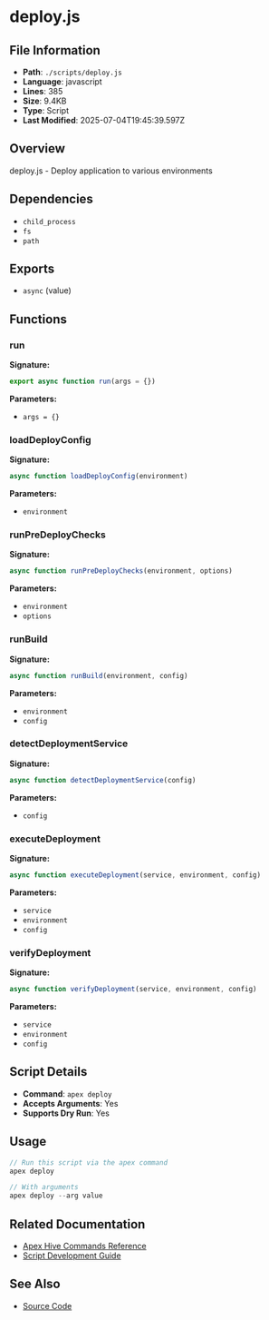 # deploy.js

## File Information

- **Path**: `./scripts/deploy.js`
- **Language**: javascript
- **Lines**: 385
- **Size**: 9.4KB
- **Type**: Script
- **Last Modified**: 2025-07-04T19:45:39.597Z

## Overview

deploy.js - Deploy application to various environments

## Dependencies

- `child_process`
- `fs`
- `path`

## Exports

- `async` (value)

## Functions

### run

**Signature:**
```javascript
export async function run(args = {})
```

**Parameters:**
- `args = {}`

### loadDeployConfig

**Signature:**
```javascript
async function loadDeployConfig(environment)
```

**Parameters:**
- `environment`

### runPreDeployChecks

**Signature:**
```javascript
async function runPreDeployChecks(environment, options)
```

**Parameters:**
- `environment`
- `options`

### runBuild

**Signature:**
```javascript
async function runBuild(environment, config)
```

**Parameters:**
- `environment`
- `config`

### detectDeploymentService

**Signature:**
```javascript
async function detectDeploymentService(config)
```

**Parameters:**
- `config`

### executeDeployment

**Signature:**
```javascript
async function executeDeployment(service, environment, config)
```

**Parameters:**
- `service`
- `environment`
- `config`

### verifyDeployment

**Signature:**
```javascript
async function verifyDeployment(service, environment, config)
```

**Parameters:**
- `service`
- `environment`
- `config`

## Script Details

- **Command**: `apex deploy`
- **Accepts Arguments**: Yes
- **Supports Dry Run**: Yes

## Usage

```javascript
// Run this script via the apex command
apex deploy

// With arguments
apex deploy --arg value
```

## Related Documentation

- [Apex Hive Commands Reference](../../architecture/reference/commands/)
- [Script Development Guide](../../development/scripts/)

## See Also

- [Source Code](./scripts/deploy.js)

